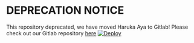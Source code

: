 # DEPRECATION NOTICE

This repository deprecated, we have moved Haruka Aya to Gitlab! Please check out our Gitlab repository [here](https://gitlab.com/RealAkito/HarukaAya)
[![Deploy](https://www.herokucdn.com/deploy/button.svg)](https://heroku.com/deploy?template=https://github.com/Baby-xD/HarukaAya/tree/Baby-xD-update-1)
